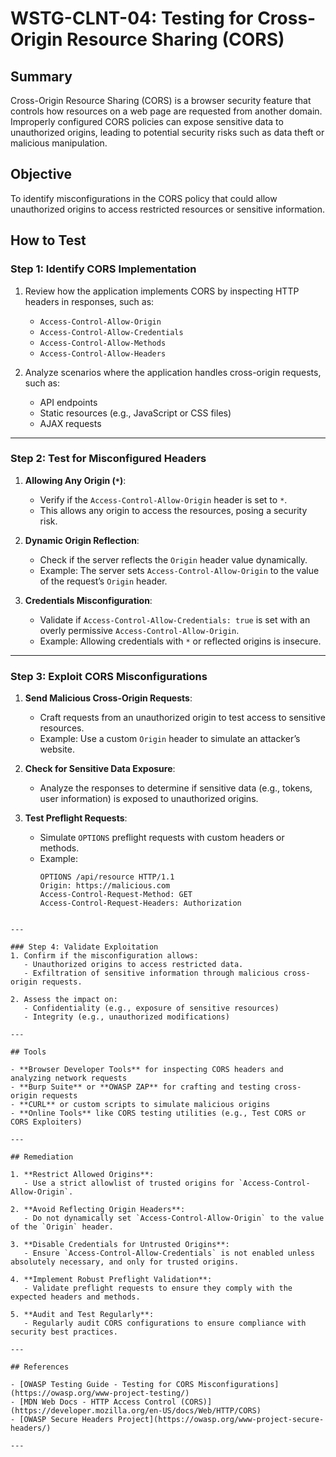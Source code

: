 # WSTG-CLNT-04: Testing for Cross-Origin Resource Sharing (CORS)

## Summary

Cross-Origin Resource Sharing (CORS) is a browser security feature that controls how resources on a web page are requested from another domain. Improperly configured CORS policies can expose sensitive data to unauthorized origins, leading to potential security risks such as data theft or malicious manipulation.

## Objective

To identify misconfigurations in the CORS policy that could allow unauthorized origins to access restricted resources or sensitive information.

## How to Test

### Step 1: Identify CORS Implementation
1. Review how the application implements CORS by inspecting HTTP headers in responses, such as:
   - `Access-Control-Allow-Origin`
   - `Access-Control-Allow-Credentials`
   - `Access-Control-Allow-Methods`
   - `Access-Control-Allow-Headers`

2. Analyze scenarios where the application handles cross-origin requests, such as:
   - API endpoints
   - Static resources (e.g., JavaScript or CSS files)
   - AJAX requests

---

### Step 2: Test for Misconfigured Headers
1. **Allowing Any Origin (`*`)**:
   - Verify if the `Access-Control-Allow-Origin` header is set to `*`.
   - This allows any origin to access the resources, posing a security risk.

2. **Dynamic Origin Reflection**:
   - Check if the server reflects the `Origin` header value dynamically.
   - Example: The server sets `Access-Control-Allow-Origin` to the value of the request’s `Origin` header.

3. **Credentials Misconfiguration**:
   - Validate if `Access-Control-Allow-Credentials: true` is set with an overly permissive `Access-Control-Allow-Origin`.
   - Example: Allowing credentials with `*` or reflected origins is insecure.

---

### Step 3: Exploit CORS Misconfigurations
1. **Send Malicious Cross-Origin Requests**:
   - Craft requests from an unauthorized origin to test access to sensitive resources.
   - Example: Use a custom `Origin` header to simulate an attacker’s website.

2. **Check for Sensitive Data Exposure**:
   - Analyze the responses to determine if sensitive data (e.g., tokens, user information) is exposed to unauthorized origins.

3. **Test Preflight Requests**:
   - Simulate `OPTIONS` preflight requests with custom headers or methods.
   - Example:
     ```http
     OPTIONS /api/resource HTTP/1.1
     Origin: https://malicious.com
     Access-Control-Request-Method: GET
     Access-Control-Request-Headers: Authorization
```     

---

### Step 4: Validate Exploitation
1. Confirm if the misconfiguration allows:
   - Unauthorized origins to access restricted data.
   - Exfiltration of sensitive information through malicious cross-origin requests.

2. Assess the impact on:
   - Confidentiality (e.g., exposure of sensitive resources)
   - Integrity (e.g., unauthorized modifications)

---

## Tools

- **Browser Developer Tools** for inspecting CORS headers and analyzing network requests
- **Burp Suite** or **OWASP ZAP** for crafting and testing cross-origin requests
- **CURL** or custom scripts to simulate malicious origins
- **Online Tools** like CORS testing utilities (e.g., Test CORS or CORS Exploiters)

---

## Remediation

1. **Restrict Allowed Origins**:
   - Use a strict allowlist of trusted origins for `Access-Control-Allow-Origin`.

2. **Avoid Reflecting Origin Headers**:
   - Do not dynamically set `Access-Control-Allow-Origin` to the value of the `Origin` header.

3. **Disable Credentials for Untrusted Origins**:
   - Ensure `Access-Control-Allow-Credentials` is not enabled unless absolutely necessary, and only for trusted origins.

4. **Implement Robust Preflight Validation**:
   - Validate preflight requests to ensure they comply with the expected headers and methods.

5. **Audit and Test Regularly**:
   - Regularly audit CORS configurations to ensure compliance with security best practices.

---

## References

- [OWASP Testing Guide - Testing for CORS Misconfigurations](https://owasp.org/www-project-testing/)
- [MDN Web Docs - HTTP Access Control (CORS)](https://developer.mozilla.org/en-US/docs/Web/HTTP/CORS)
- [OWASP Secure Headers Project](https://owasp.org/www-project-secure-headers/)

---
